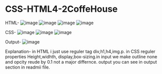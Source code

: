 # CSS-HTML4-2CoffeHouse

HTML-
![image](https://github.com/SaurabhShrikhande/CSS-HTML4-2CoffeHouse/assets/142402502/6a021990-c67f-4215-98fe-78406d7df3e2)
![image](https://github.com/SaurabhShrikhande/CSS-HTML4-2CoffeHouse/assets/142402502/e6c009c7-2dae-44a3-80c2-f5b52e9a9f5a)
![image](https://github.com/SaurabhShrikhande/CSS-HTML4-2CoffeHouse/assets/142402502/cd88ca4d-880e-4d65-92ab-708e49477270)
![image](https://github.com/SaurabhShrikhande/CSS-HTML4-2CoffeHouse/assets/142402502/b57bd4d2-ed4a-40e8-92e9-af869bb90854)

CSS-
![image](https://github.com/SaurabhShrikhande/CSS-HTML4-2CoffeHouse/assets/142402502/b63c6344-40f4-4036-b0ea-f4d7e9eec578)
![image](https://github.com/SaurabhShrikhande/CSS-HTML4-2CoffeHouse/assets/142402502/726d4a30-4160-4649-94e1-d5eab85a63a2)
![image](https://github.com/SaurabhShrikhande/CSS-HTML4-2CoffeHouse/assets/142402502/92617c53-e324-4b13-b331-f7f096ab2f85)

Output-
![image](https://github.com/SaurabhShrikhande/CSS-HTML4-2CoffeHouse/assets/142402502/cec344c5-9bd3-49bc-8a23-cb339ccc8c47)


Explanation-
in HTML i just use reguler tag div,h1,h4,img.p.
in CSS reguler properties Height,widhth, display,box-sizing.in input we make outline none and opcity reude by 0.1 not a major differnce.
output you can see in output section in readmii file.

